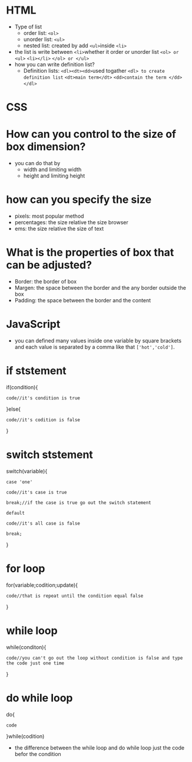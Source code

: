 # HTML
- Type of list
    - order list: `<ol>`
    - unorder list: `<ul>`
    - nested list: created by add `<ul>`inside `<li>`
- the list is write between `<li>`whether it order or unorder list
`<ol> or <ul>`
`<li></li>`
`</ol> or </ul>`
- how you can write definition list?
    - Definition lists: `<dl><dt><dd>`used togather
`<dl> to create definition list`
`<dt>main term</dt>`
`<dd>contain the term </dd>`
`</dl>`

# CSS
# How can you control to the size of box dimension?
- you can do that by 
    - width and limiting width
    - height and limiting height
# how can you specify the size
- pixels: most popular method 
- percentages: the size relative the size browser
- ems: the size relative the size of text

# What is the properties of box that can be adjusted?
- Border: the border of box
- Margen: the space between the border and the any border outside the box
- Padding: the space between the border and the content 

# JavaScript
- you can defined many values inside one variable by square brackets and each value is separated by a comma like that `['hot','cold']`.
# if ststement
if(condition){

    code//it's condition is true

}else{

    code//it's codition is false

}
# switch ststement
switch(variable){

    case 'one'

    code//it's case is true

    break;//if the case is true go out the switch statement

    default

    code//it's all case is false

    break;

}
# for loop
for(variable;codition;update){

    code//that is repeat until the condition equal false

}
# while loop
while(conditon){

    code//you can't go out the loop without condition is false and type the code just one time

}
# do while loop
do{

    code

}while(codition)

- the difference between the while loop and do while loop just the code befor the condition 
